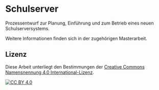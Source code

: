 # Schulserver
Prozessentwurf zur Planung, Einführung und zum Betrieb eines neuen Schulserversystems.

Weitere Informationen finden sich in der zugehörigen Masterarbeit.

## Lizenz

Diese Arbeit unterliegt den Bestimmungen der 
[Creative Commons Namensnennung 4.0 International-Lizenz][cc-by].

[![CC BY 4.0][cc-by-image]][cc-by]

[cc-by]: https://creativecommons.org/licenses/by/4.0/deed.de
[cc-by-image]: https://licensebuttons.net/l/by/4.0/88x31.png
[cc-by-shield]: https://img.shields.io/badge/License-CC%20BY%204.0-lightgrey.svg
